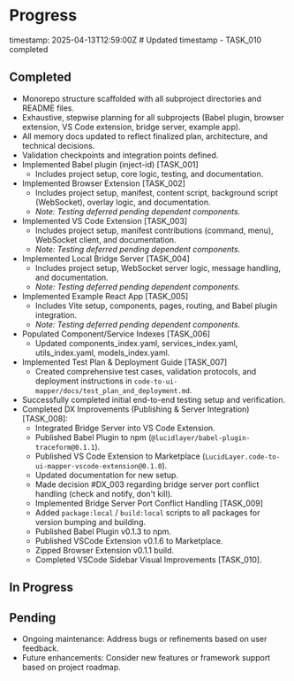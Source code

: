 # Progress
timestamp: 2025-04-13T12:59:00Z # Updated timestamp - TASK_010 completed

## Completed
- Monorepo structure scaffolded with all subproject directories and README files.
- Exhaustive, stepwise planning for all subprojects (Babel plugin, browser extension, VS Code extension, bridge server, example app).
- All memory docs updated to reflect finalized plan, architecture, and technical decisions.
- Validation checkpoints and integration points defined.
- Implemented Babel plugin (inject-id) [TASK_001]
  - Includes project setup, core logic, testing, and documentation.
- Implemented Browser Extension [TASK_002]
  - Includes project setup, manifest, content script, background script (WebSocket), overlay logic, and documentation.
  - *Note: Testing deferred pending dependent components.*
- Implemented VS Code Extension [TASK_003]
  - Includes project setup, manifest contributions (command, menu), WebSocket client, and documentation.
  - *Note: Testing deferred pending dependent components.*
- Implemented Local Bridge Server [TASK_004]
  - Includes project setup, WebSocket server logic, message handling, and documentation.
  - *Note: Testing deferred pending dependent components.*
- Implemented Example React App [TASK_005]
  - Includes Vite setup, components, pages, routing, and Babel plugin integration.
  - *Note: Testing deferred pending dependent components.*
- Populated Component/Service Indexes [TASK_006]
  - Updated components_index.yaml, services_index.yaml, utils_index.yaml, models_index.yaml.
- Implemented Test Plan & Deployment Guide [TASK_007]
  - Created comprehensive test cases, validation protocols, and deployment instructions in `code-to-ui-mapper/docs/test_plan_and_deployment.md`.
- Successfully completed initial end-to-end testing setup and verification.
- Completed DX Improvements (Publishing & Server Integration) [TASK_008]:
  - Integrated Bridge Server into VS Code Extension.
  - Published Babel Plugin to npm (`@lucidlayer/babel-plugin-traceform@0.1.1`).
  - Published VS Code Extension to Marketplace (`LucidLayer.code-to-ui-mapper-vscode-extension@0.1.0`).
  - Updated documentation for new setup.
  - Made decision #DX_003 regarding bridge server port conflict handling (check and notify, don't kill).
  - Implemented Bridge Server Port Conflict Handling [TASK_009]
  - Added `package:local` / `build:local` scripts to all packages for version bumping and building.
  - Published Babel Plugin v0.1.3 to npm.
  - Published VSCode Extension v0.1.6 to Marketplace.
  - Zipped Browser Extension v0.1.1 build.
  - Completed VSCode Sidebar Visual Improvements [TASK_010].

## In Progress

## Pending
- Ongoing maintenance: Address bugs or refinements based on user feedback.
- Future enhancements: Consider new features or framework support based on project roadmap.
